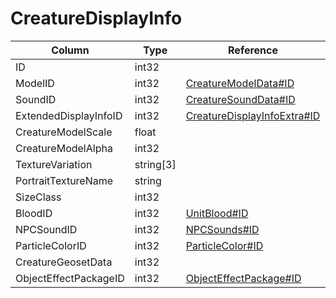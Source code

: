 # CreatureDisplayInfo

| Column | Type | Reference | Comment |
|--------|------|-----------|---------|
|ID|int32|||
|ModelID|int32|[CreatureModelData#ID](CreatureModelData.md)||
|SoundID|int32|[CreatureSoundData#ID](CreatureSoundData.md)||
|ExtendedDisplayInfoID|int32|[CreatureDisplayInfoExtra#ID](CreatureDisplayInfoExtra.md)||
|CreatureModelScale|float|||
|CreatureModelAlpha|int32|||
|TextureVariation|string[3]|||
|PortraitTextureName|string|||
|SizeClass|int32|||
|BloodID|int32|[UnitBlood#ID](UnitBlood.md)||
|NPCSoundID|int32|[NPCSounds#ID](NPCSounds.md)||
|ParticleColorID|int32|[ParticleColor#ID](ParticleColor.md)||
|CreatureGeosetData|int32|||
|ObjectEffectPackageID|int32|[ObjectEffectPackage#ID](ObjectEffectPackage.md)||
